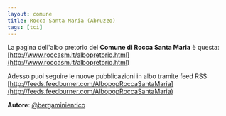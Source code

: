 ```yaml
---
layout: comune
title: Rocca Santa Maria (Abruzzo)
tags: [tci]
---
```


La pagina dell'albo pretorio del **Comune di Rocca Santa Maria** è questa: [http://www.roccasm.it/albopretorio.html](http://www.roccasm.it/albopretorio.html)

Adesso puoi seguire le nuove pubblicazioni in albo tramite feed RSS: [http://feeds.feedburner.com/AlbopopRoccaSantaMaria](http://feeds.feedburner.com/AlbopopRoccaSantaMaria)


**Autore**: [@bergaminienrico](https://twitter.com/bergaminienrico)
